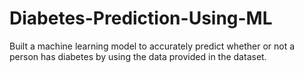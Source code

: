 # Diabetes-Prediction-Using-ML
Built a machine learning model to accurately predict whether or not a person has diabetes by using the data provided in the dataset.
